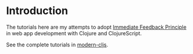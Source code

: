 # Introduction

The tutorials here are my attempts to adopt
[Immediate Feedback Principle](https://github.com/magomimmo/modern-cljs/blob/master/doc/second-edition/tutorial-02.md)
in web app development with Clojure and ClojureScript.

See the complete tutorials in [modern-cljs](https://github.com/magomimmo/modern-cljs).
